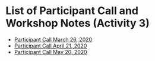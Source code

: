 # List of Participant Call and Workshop Notes (Activity 3)

- [Participant Call March 26, 2020](./AQMEII4_Activity3_ParticipantCallNotes_20200326.pdf)
- [Participant Call April 21, 2020](./AQMEII4_Activity3_ParticipantCallNotes_20200421.pdf)
- [Participant Call May 20, 2020](./AQMEII4_Activity3_ParticipantCallNotes_20200520.pdf)
